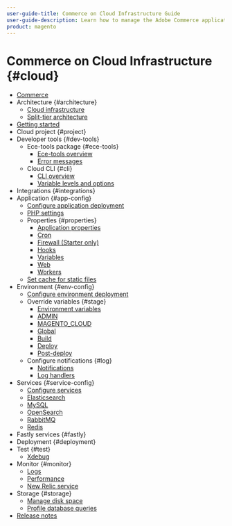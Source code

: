 ```yaml
---
user-guide-title: Commerce on Cloud Infrastructure Guide
user-guide-description: Learn how to manage the Adobe Commerce application on cloud infrastructure.
product: magento
---
```


# Commerce on Cloud Infrastructure {#cloud}

+ [Commerce](overview.md)
+ Architecture {#architecture}
    + [Cloud infrastructure](architecture/cloud-architecture.md)
    + [Split-tier architecture](architecture/split-tier-architecture.md)
+ [Getting started](https://experienceleague.corp.adobe.com/docs/commerce-cloud-service/start/overview.md)
+ Cloud project {#project}
+ Developer tools {#dev-tools}
    + Ece-tools package {#ece-tools}
        + [Ece-tools overview](dev-tools/ece-tools.md)
        + [Error messages](dev-tools/error-messages.md)
    + Cloud CLI {#cli}
        + [CLI overview](dev-tools/cloud-cli.md)
        + [Variable levels and options](environment/variable-levels.md)
+ Integrations {#integrations}
+ Application {#app-config}
    + [Configure application deployment](application/configure-app-yaml.md)
    + [PHP settings](application/php-settings.md)
    + Properties {#properties}
        + [Application properties](application/properties.md)
        + [Cron](application/crons-property.md)
        + [Firewall (Starter only)](application/firewall-property.md)
        + [Hooks](application/hooks-property.md)
        + [Variables](application/variables-property.md)
        + [Web](application/web-property.md)
        + [Workers](application/workers-property.md)
    + [Set cache for static files](application/set-cache.md)
+ Environment {#env-config}
    + [Configure environment deployment](environment/configure-env-yaml.md)
    + Override variables {#stage}
        + [Environment variables](environment/variables-intro.md)
        + [ADMIN](environment/variables-admin.md)
        + [MAGENTO_CLOUD](environment/variables-cloud.md)
        + [Global](environment/variables-global.md)
        + [Build](environment/variables-build.md)
        + [Deploy](environment/variables-deploy.md)
        + [Post-deploy](environment/variables-post-deploy.md)
    + Configure notifications {#log}
        + [Notifications](environment/set-up-notifications.md)
        + [Log handlers](environment/log-handlers.md)
+ Services {#service-config}
    + [Configure services](services/services-yaml.md)
    + [Elasticsearch](services/elasticsearch.md)
    + [MySQL](services/mysql.md)
    + [OpenSearch](services/opensearch.md)
    + [RabbitMQ](services/rabbitmq.md)
    + [Redis](services/redis.md)
+ Fastly services {#fastly}
+ Deployment {#deployment}
+ Test {#test}
    + [Xdebug](test/debug.md)
+ Monitor {#monitor}
    + [Logs](monitor/log-locations.md)
    + [Performance](monitor/performance.md)
    + [New Relic service](monitor/new-relic.md)
+ Storage {#storage}
    + [Manage disk space](storage/manage-disk-space.md)
    + [Profile database queries](storage/profile-database-queries.md)
+ [Release notes](release-notes/cloud-tools.md)
